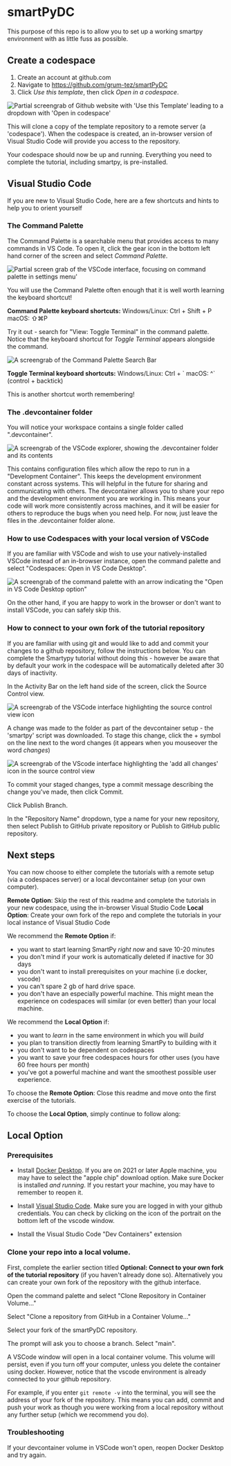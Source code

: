 # smartPyDC

This purpose of this repo is to allow you to set up a working smartpy environment with as little fuss as possible.

## Create a codespace

1. Create an account at github.com
2. Navigate to https://github.com/grum-tez/smartPyDC
3. Click _Use this template_, then click _Open in a codespace_.

![Partial screengrab of Github website with 'Use this Template' leading to a dropdown with 'Open in codespace'](images/useThisTemplate.png)

This will clone a copy of the template repository to a remote server (a 'codespace'). When the codespace is created, an in-browser version of Visual Studio Code will provide you access to the repository.

Your codespace should now be up and running. Everything you need to complete the tutorial, including smartpy, is pre-installed.

## Visual Studio Code
If you are new to Visual Studio Code, here are a few shortcuts and hints to help you to orient yourself

### The Command Palette
The Command Palette is a searchable menu that provides access to many commands in VS Code. To open it, click the gear icon in the bottom left hand corner of the screen and select *Command Palette*.

![Partial screen grab of the VSCode interface, focusing on command palette in settings menu'](images/openCommandPalette.png)

You will use the Command Palette often enough that it is well worth learning the keyboard shortcut!

**Command Palette keyboard shortcuts:**
Windows/Linux: Ctrl + Shift + P
macOS: ⇧⌘P

Try it out - search for "View: Toggle Terminal" in the command palette. Notice that the keyboard shortcut for *Toggle Terminal* appears alongside the command.

![A screengrab of the Command Palette Search Bar](images/commandPaletteSearch.png)

**Toggle Terminal keyboard shortcuts:**
Windows/Linux: Ctrl + \`
macOS: ^\` (control + backtick)

This is another shortcut worth remembering!

### The .devcontainer folder

You will notice your workspace contains a single folder called ".devcontainer".

![A screengrab of the VSCode explorer, showing the .devcontainer folder and its contents](/images/devcontainerExplorer.png)

 This contains configuration files which allow the repo to run in a "Development Container". This keeps the development environment constant across systems. This will helpful in the future for sharing and communicating with others. The devcontainer allows you to share your repo and the development environment you are working in. This means your code will work more consistently across machines, and it will be easier for others to reproduce the bugs when you need help. For now, just leave the files in the .devcontainer folder alone.

### How to use Codespaces with your local version of VSCode

If you are familiar with VSCode and wish to use your natively-installed VSCode instead of an in-browser instance, open the command palette and select "Codespaces: Open in VS Code Desktop". 

![A screengrab of the command palette with an arrow indicating the "Open in VS Code Desktop option"](/images/openVSCodeDesktop.png)

On the other hand, if you are happy to work in the browser or don't want to install VSCode, you can safely skip this.

### How to connect to your own fork of the tutorial repository

If you are familiar with using git and would like to add and commit your changes to a github repository, follow the instructions below. You can complete the Smartypy tutorial without doing this - however be aware that by default your work in the codespace will be automatically deleted after 30 days of inactivity. 

In the Activity Bar on the left hand side of the screen, click the Source Control view.

![A screengrab of the VSCode interface highlighting the source control view icon](/images/SourceControlView.png)

A change was made to the folder as part of the devcontainer setup - the 'smartpy' script was downloaded. To stage this change, click the + symbol on the line next to the word changes (it appears when you mouseover the word *changes*)

![A screengrab of the VScode interface highlighting the 'add all changes' icon in the source control view](/images/addChange.png)

To commit your staged changes, type a commit message describing the change you've made, then click Commit.

Click Publish Branch.

In the "Repository Name" dropdown, type a name for your new repository, then select Publish to GitHub private repository or Publish to GitHub public repository.

## Next steps

You can now choose to either complete the tutorials with a remote setup (via a codespaces server) or a local devcontainer setup (on your own computer).

**Remote Option**: Skip the rest of this readme and complete the tutorials in your new codespace, using the in-browser Visual Studio Code
**Local Option**: Create your own fork of the repo and complete the tutorials in your local instance of Visual Studio Code

We recommend the **Remote Option** if:

- you want to start learning SmartPy *right now* and save 10-20 minutes
- you don't mind if your work is automatically deleted if inactive for 30 days
- you don't want to install prerequisites on your machine (i.e docker, vscode)
- you can't spare 2 gb of hard drive space.
- you don't have an especially powerful machine. This might mean the experience on codespaces will similar (or even better) than your local machine.

We recommend the **Local Option** if:

- you want to _learn_ in the same environment in which you will _build_
- you plan to transition directly from learning SmartPy to building with it
- you don't want to be dependent on codespaces
- you want to save your free codespaces hours for other uses (you have 60 free hours per month)
- you've got a powerful machine and want the smoothest possible user experience.

To choose the **Remote Option**: Close this readme and move onto the first exercise of the tutorials.

To choose the **Local Option**, simply continue to follow along:

## Local Option

### Prerequisites

- Install [Docker Desktop](https://www.docker.com/products/docker-desktop/). If you are on 2021 or later Apple machine, you may have to select the "apple chip" download option. 
Make sure Docker is installed *and running*. If you restart your machine, you may have to remember to reopen it.

- Install [Visual Studio Code](https://code.visualstudio.com/download). Make sure you are logged in with your github credentials. You can check by clicking on the icon of the portrait on the bottom left of the vscode window.

- Install the Visual Studio Code "Dev Containers" extension 

### Clone your repo into a local volume.

First, complete the earlier section titled **Optional: Connect to your own fork of the tutorial repository** (if you haven't already done so). Alternatively you can create your own fork of the repository with the github interface.

Open the command palette and select "Clone Repository in Container Volume..."

Select "Clone a repository from GitHub in a Container Volume..."

Select your fork of the smartPyDC repository.

The prompt will ask you to choose a branch. Select "main".

A VSCode window will open in a local container volume. This volume will persist, even if you turn off your computer, unless you delete the container using docker. However, notice that the vscode environment is already connected to your github repository.

For example, if you enter `git remote -v` into the terminal, you will see the address of your fork of the repository. This means you can add, commit and push your work as though you were working from a local repository without any further setup (which we recommend you do).

### Troubleshooting

If your devcontainer volume in VSCode won't open, reopen Docker Desktop and try again.
